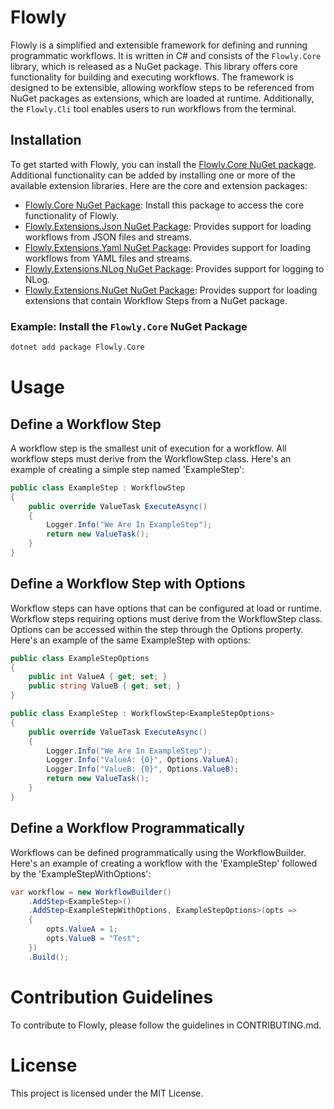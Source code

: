 # Flowly

Flowly is a simplified and extensible framework for defining and running programmatic workflows. It is written in C# and consists of the `Flowly.Core` library, which is released as a NuGet package. This library offers core functionality for building and executing workflows. The framework is designed to be extensible, allowing workflow steps to be referenced from NuGet packages as extensions, which are loaded at runtime. Additionally, the `Flowly.Cli` tool enables users to run workflows from the terminal.

## Installation

To get started with Flowly, you can install the [Flowly.Core NuGet package](#link-to-core-nuget-package). Additional functionality can be added by installing one or more of the available extension libraries. Here are the core and extension packages:

- [Flowly.Core NuGet Package](#link-to-core-nuget-package): Install this package to access the core functionality of Flowly.
- [Flowly.Extensions.Json NuGet Package](#link-to-json-extension-nuget-package): Provides support for loading workflows from JSON files and streams.
- [Flowly.Extensions.Yaml NuGet Package](#link-to-yaml-extension-nuget-package): Provides support for loading workflows from YAML files and streams.
- [Flowly.Extensions.NLog NuGet Package](#link-to-nlog-extension-nuget-package): Provides support for logging to NLog.
- [Flowly.Extensions.NuGet NuGet Package](#link-to-nuget-extension-nuget-package): Provides support for loading extensions that contain Workflow Steps from a NuGet package.

### Example: Install the `Flowly.Core` NuGet Package

```bash
dotnet add package Flowly.Core
```



# Usage
## Define a Workflow Step
A workflow step is the smallest unit of execution for a workflow. All workflow steps must derive from the WorkflowStep class. Here's an example of creating a simple step named 'ExampleStep':

```csharp
public class ExampleStep : WorkflowStep
{
    public override ValueTask ExecuteAsync()
    {
        Logger.Info("We Are In ExampleStep");
        return new ValueTask();
    }
}
```

## Define a Workflow Step with Options
Workflow steps can have options that can be configured at load or runtime. Workflow steps requiring options must derive from the WorkflowStep<T> class. Options can be accessed within the step through the Options property. Here's an example of the same ExampleStep with options:

```csharp
public class ExampleStepOptions
{
    public int ValueA { get; set; }
    public string ValueB { get; set; }
}

public class ExampleStep : WorkflowStep<ExampleStepOptions>
{
    public override ValueTask ExecuteAsync()
    {
        Logger.Info("We Are In ExampleStep");
        Logger.Info("ValueA: {0}", Options.ValueA);
        Logger.Info("ValueB: {0}", Options.ValueB);
        return new ValueTask();
    }
}
```

## Define a Workflow Programmatically
Workflows can be defined programmatically using the WorkflowBuilder. Here's an example of creating a workflow with the 'ExampleStep' followed by the 'ExampleStepWithOptions':

```csharp
var workflow = new WorkflowBuilder()
    .AddStep<ExampleStep>()
    .AddStep<ExampleStepWithOptions, ExampleStepOptions>(opts =>
    {
        opts.ValueA = 1;
        opts.ValueB = "Test";
    })
    .Build();
```

# Contribution Guidelines
To contribute to Flowly, please follow the guidelines in CONTRIBUTING.md.

# License
This project is licensed under the MIT License.